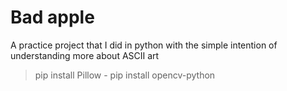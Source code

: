 # Bad apple

A practice project that I did in python with the simple intention of understanding more about ASCII art

> pip install Pillow - pip install opencv-python
